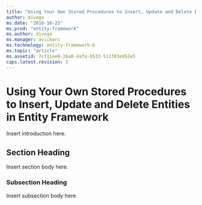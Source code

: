 ```yaml
---
title: "Using Your Own Stored Procedures to Insert, Update and Delete Entities in Entity Framework - EF6"
author: divega
ms.date: "2016-10-23"
ms.prod: "entity-framework"
ms.author: divega
ms.manager: avickers
ms.technology: entity-framework-6
ms.topic: "article"
ms.assetid: 7cf11ee9-26a0-4afa-b533-511f83e952e5
caps.latest.revision: 2
---
```

# Using Your Own Stored Procedures to Insert, Update and Delete Entities in Entity Framework
Insert introduction here.  
  
## Section Heading  
 Insert section body here.  
  
### Subsection Heading  
 Insert subsection body here.